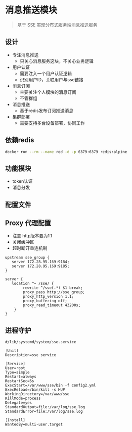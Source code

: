 # 消息推送模块

> 基于 SSE 实现分布式服务端消息推送服务

## 设计

  - 专注消息推送
    - 只关心消息服务这块，不关心业务逻辑
  - 用户认证
    - 需要注入一个用户认证逻辑
    - 识别用户ID，关联用户与sse链接
  - 消息订阅 
    - 主要关注个人模块的消息订阅
    - 不管群组
  - 消息推送
    - 基于redis发布订阅推送消息
  - 集群部署
    - 需要支持多台设备部署，协同工作


## 依赖redis

```bash
docker run --rm --name red -d -p 6379:6379 redis:alpine
```


## 功能模块

 - token认证
 - 消息分发

## 配置文件

## Proxy 代理配置

 - 注意 http版本要为1.1
 - 关闭缓冲区
 - 超时断开重连机制

```nginx configuration
upstream sse_group {
   server 172.28.95.169:9184;
   server 172.28.95.169:9185;
}

server {
   location ^~ /sse/ {
        rewrite ^/sse(.*) $1 break;
        proxy_pass http://sse_group;
        proxy_http_version 1.1;
        proxy_buffering off;
        proxy_read_timeout 43200s;
    }
}

```

## 进程守护

```unit file (systemd)
#/lib/systemd/system/sse.service

[Unit]
Description=sse service

[Service]
User=root
Type=simple
Restart=always
RestartSec=5s
ExecStart=/var/www/sse/bin -f config2.yml
ExecReload=/bin/kill -s HUP
WorkingDirectory=/var/www/sse
KillMode=process
Delegate=yes
StandardOutput=file:/var/log/sse.log
StandardError=file:/var/log/sse.log

[Install]
WantedBy=multi-user.target
```